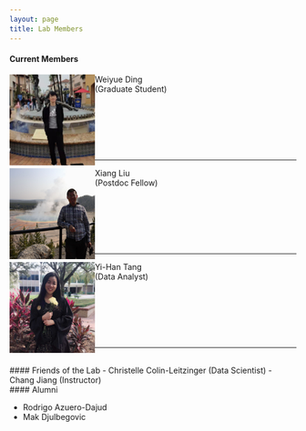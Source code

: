 ```yaml
---
layout: page
title: Lab Members
---
```


#### Current Members

<img style="float:left;width:150px;height:160px;"
src="/assets/themes/twitter/bootstrap/img/weiyueding.jpg">
Weiyue Ding <br>
(Graduate Student) <br><br><br><br><br><br><br>

---

<img style="float:left;width:150px;height:160px;"
src="/assets/themes/twitter/bootstrap/img/xiangliu.jpg"> 
Xiang Liu<br>
(Postdoc Fellow) <br><br><br><br><br><br><br>

---

<img style="float:left;width:150px;height:160px;"
src="/assets/themes/twitter/bootstrap/img/yihantang.jpg"> 
Yi-Han Tang <br>
(Data Analyst) <br><br><br><br><br><br><br>

---

<br>
#### Friends of the Lab
- Christelle Colin-Leitzinger (Data Scientist)
- Chang Jiang (Instructor)

<br>
#### Alumni

- Rodrigo Azuero-Dajud
- Mak Djulbegovic